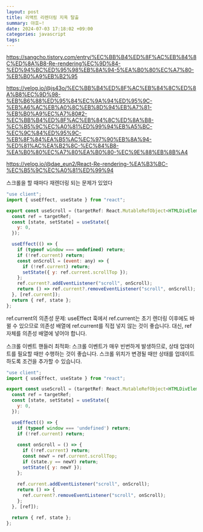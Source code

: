 ```yaml
---
layout: post
title: 리액트 리렌더링 지옥 탈출
summary: 야호~!
date: 2024-07-03 17:18:02 +09:00
categories: javascript
tags: 
---
```


https://sangcho.tistory.com/entry/%EC%BB%B4%ED%8F%AC%EB%84%8C%ED%8A%B8-Re-rendering%EC%9D%84-%ED%94%BC%ED%95%98%EB%8A%94-5%EA%B0%80%EC%A7%80-%EB%B0%A9%EB%B2%95

https://velog.io/@js43o/%EC%BB%B4%ED%8F%AC%EB%84%8C%ED%8A%B8%EC%9D%98-%EB%B6%88%ED%95%84%EC%9A%94%ED%95%9C-%EB%A6%AC%EB%A0%8C%EB%8D%94%EB%A7%81-%EB%B0%A9%EC%A7%80#2-%EC%BB%B4%ED%8F%AC%EB%84%8C%ED%8A%B8-%EC%B5%9C%EC%A0%81%ED%99%94%EB%A5%BC-%EC%9C%84%ED%95%9C-%EB%8F%84%EA%B5%AC%EC%97%90%EB%8A%94-%ED%81%AC%EA%B2%8C-%EC%84%B8-%EA%B0%80%EC%A7%80%EA%B0%80-%EC%9E%88%EB%8B%A4

https://velog.io/@dae_eun2/React-Re-rendering-%EA%B3%BC-%EC%B5%9C%EC%A0%81%ED%99%94


스크롤을 할 때마다 재렌더링 되는 문제가 있었다
```javascript
"use client";
import { useEffect, useState } from "react";

export const useScroll = (targetRef: React.MutableRefObject<HTMLDivElement | null>) => {
  const ref = targetRef;
  const [state, setState] = useState({
    y: 0,
  });

  useEffect(() => {
    if (typeof window === undefined) return;
    if (!ref.current) return;
    const onScroll = (event: any) => {
      if (!ref.current) return;
      setState({ y: ref.current.scrollTop });
    };
    ref.current?.addEventListener("scroll", onScroll);
    return () => ref.current?.removeEventListener("scroll", onScroll);
  }, [ref.current]);
  return { ref, state };
};
```

ref.current의 의존성 문제:
useEffect 훅에서 ref.current는 초기 렌더링 이후에도 바뀔 수 있으므로 의존성 배열에 ref.current를 직접 넣지 않는 것이 좋습니다. 대신, ref 자체를 의존성 배열에 넣어야 합니다.

스크롤 이벤트 핸들러 최적화:
스크롤 이벤트가 매우 빈번하게 발생하므로, 상태 업데이트를 필요할 때만 수행하는 것이 좋습니다. 스크롤 위치가 변경될 때만 상태를 업데이트하도록 조건을 추가할 수 있습니다.

```javascript
"use client";
import { useEffect, useState } from "react";

export const useScroll = (targetRef: React.MutableRefObject<HTMLDivElement | null>) => {
  const ref = targetRef;
  const [state, setState] = useState({
    y: 0,
  });

  useEffect(() => {
    if (typeof window === 'undefined') return;
    if (!ref.current) return;
    
    const onScroll = () => {
      if (!ref.current) return;
      const newY = ref.current.scrollTop;
      if (state.y == newY) return;
      setState({ y: newY });
    };
    
    ref.current.addEventListener("scroll", onScroll);
    return () => {
      ref.current?.removeEventListener("scroll", onScroll);
    };
  }, [ref]);

  return { ref, state };
};

```